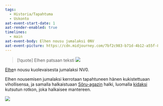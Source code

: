 ```yaml
---
tags:
  - Historia/Tapahtuma
  - Uskonto
aat-event-start-date: 1
aat-render-enabled: true
timelines:
  - main
aat-event-body: Elhen nousu jumalaksi 0NV
aat-event-picture: https://cdn.midjourney.com/7bf2c983-b71d-4b12-a55f-8cad813ba77f/0_0.webp
---
```

>[!quote] Elhen patsaan teksti
>![](Ralfonin%20kirjaston%20arvoitukset.md#^e068c8)

[Elhe](Elhe.md)n nousu kuolevaisesta jumalaksi NV0.

Elhen nousemisen jumalaksi kerrotaan tapahtuneen hänen kukistettuaan vihollisensa, ja samalla halkaistuaan [Sôru-agazin](Sôru-agaz.md) halki, luomalla [kidaksi](Kita) kutsutun rotkon, joka halkaisee mantereen.


![](Elhen%20vasara.png)

